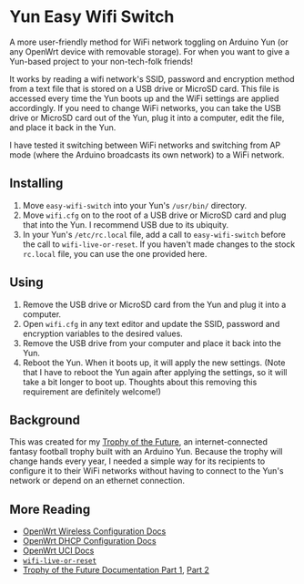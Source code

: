 Yun Easy Wifi Switch
====================

A more user-friendly method for WiFi network toggling on Arduino Yun (or any OpenWrt device with removable storage). For when you want to give a Yun-based project to your non-tech-folk friends!

It works by reading a wifi network's SSID, password and encryption method from a text file that is stored on a USB drive or MicroSD card. This file is accessed every time the Yun boots up and the WiFi settings are applied accordingly. If you need to change WiFi networks, you can take the USB drive or MicroSD card out of the Yun, plug it into a computer, edit the file, and place it back in the Yun.

I have tested it switching between WiFi networks and switching from AP mode (where the Arduino broadcasts its own network) to a WiFi network.

Installing
-------

1. Move `easy-wifi-switch` into your Yun's `/usr/bin/` directory.
2. Move `wifi.cfg` on to the root of a USB drive or MicroSD card and plug that into the Yun. I recommend USB due to its ubiquity.
3. In your Yun's `/etc/rc.local` file, add a call to `easy-wifi-switch` before the call to `wifi-live-or-reset`. If you haven't made changes to the stock `rc.local` file, you can use the one provided here.

Using
------

1. Remove the USB drive or MicroSD card from the Yun and plug it into a computer.
2. Open `wifi.cfg` in any text editor and update the SSID, password and encryption variables to the desired values.
3. Remove the USB drive from your computer and place it back into the Yun.
4. Reboot the Yun. When it boots up, it will apply the new settings. (Note that I have to reboot the Yun again after applying the settings, so it will take a bit longer to boot up. Thoughts about this removing this requirement are definitely welcome!)

Background
------

This was created for my [Trophy of the Future](https://github.com/sambrenner/future-trophy), an internet-connected fantasy football trophy built with an Arduino Yun. Because the trophy will change hands every year, I needed a simple way for its recipients to configure it to their WiFi networks without having to connect to the Yun's network or depend on an ethernet connection.

More Reading
------

* [OpenWrt Wireless Configuration Docs](http://wiki.openwrt.org/doc/uci/wireless)
* [OpenWrt DHCP Configuration Docs](http://wiki.openwrt.org/doc/uci/dhcp)
* [OpenWrt UCI Docs](http://wiki.openwrt.org/doc/uci)
* [`wifi-live-or-reset`](https://github.com/arduino/linino/blob/master/trunk/package/linino/yun-scripts/files/usr/bin/wifi-live-or-reset)
* [Trophy of the Future Documentation Part 1](http://samjbrenner.com/notes/making-the-worlds-first-internet-enabled-fantasy-football-trophy-part-1-fabrication/), [Part 2](http://samjbrenner.com/notes/making-the-worlds-first-internet-enabled-fantasy-football-trophy-part-2-programming/)
